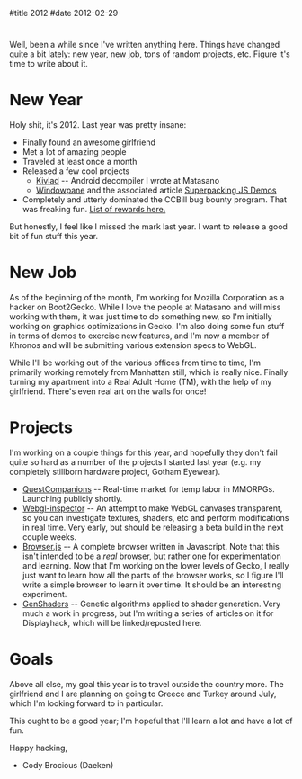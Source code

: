#title 2012
#date 2012-02-29

# 

Well, been a while since I've written anything here. Things have changed quite a bit lately: new year, new job, tons of random projects, etc. Figure it's time to write about it.

# New Year

Holy shit, it's 2012. Last year was pretty insane:

*   Finally found an awesome girlfriend
*   Met a lot of amazing people
*   Traveled at least once a month
*   Released a few cool projects
    *   [Kivlad][1] -- Android decompiler I wrote at Matasano
    *   [Windowpane][2] and the associated article [Superpacking JS Demos][3]
*   Completely and utterly dominated the CCBill bug bounty program. That was freaking fun. [List of rewards here.][4]

 [1]: http://www.matasano.com/research/kivlad/
 [2]: https://github.com/daeken/Windowpane
 [3]: http://daeken.com/superpacking-js-demos
 [4]: http://www.ccbill.com/developers/security/rewards.php

But honestly, I feel like I missed the mark last year. I want to release a good bit of fun stuff this year.

# New Job

As of the beginning of the month, I'm working for Mozilla Corporation as a hacker on Boot2Gecko. While I love the people at Matasano and will miss working with them, it was just time to do something new, so I'm initially working on graphics optimizations in Gecko. I'm also doing some fun stuff in terms of demos to exercise new features, and I'm now a member of Khronos and will be submitting various extension specs to WebGL.

While I'll be working out of the various offices from time to time, I'm primarily working remotely from Manhattan still, which is really nice. Finally turning my apartment into a Real Adult Home (TM), with the help of my girlfriend. There's even real art on the walls for once!

# Projects

I'm working on a couple things for this year, and hopefully they don't fail quite so hard as a number of the projects I started last year (e.g. my completely stillborn hardware project, Gotham Eyewear).

*   [QuestCompanions][5] -- Real-time market for temp labor in MMORPGs. Launching publicly shortly.
*   [Webgl-inspector][6] -- An attempt to make WebGL canvases transparent, so you can investigate textures, shaders, etc and perform modifications in real time. Very early, but should be releasing a beta build in the next couple weeks.
*   [Browser.js][7] -- A complete browser written in Javascript. Note that this isn't intended to be a *real* browser, but rather one for experimentation and learning. Now that I'm working on the lower levels of Gecko, I really just want to learn how all the parts of the browser works, so I figure I'll write a simple browser to learn it over time. It should be an interesting experiment.
*   [GenShaders][8] -- Genetic algorithms applied to shader generation. Very much a work in progress, but I'm writing a series of articles on it for Displayhack, which will be linked/reposted here.

 [5]: http://questcompanions.com/
 [6]: https://github.com/daeken/webgl-inspector
 [7]: https://github.com/daeken/browser.js
 [8]: http://demoseen.com/genshaders/

# Goals

Above all else, my goal this year is to travel outside the country more. The girlfriend and I are planning on going to Greece and Turkey around July, which I'm looking forward to in particular.

This ought to be a good year; I'm hopeful that I'll learn a lot and have a lot of fun.

Happy hacking,   
- Cody Brocious (Daeken)
